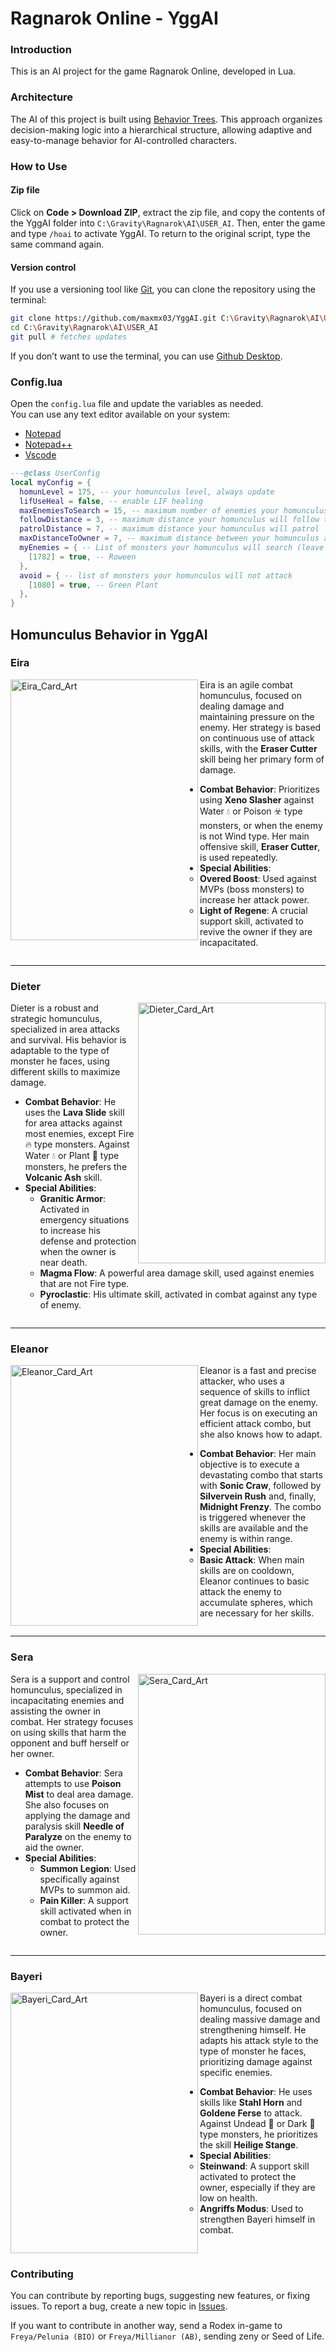 # Ragnarok Online - YggAI

### Introduction

This is an AI project for the game Ragnarok Online, developed in Lua.

### Architecture

The AI of this project is built using [Behavior Trees](https://dev.epicgames.com/documentation/en-us/unreal-engine/behavior-tree-in-unreal-engine---overview).
This approach organizes decision-making logic into a hierarchical structure, allowing adaptive and easy-to-manage behavior for AI-controlled characters.

### How to Use

#### Zip file

Click on **Code > Download ZIP**, extract the zip file, and copy the contents of the YggAI folder into `C:\Gravity\Ragnarok\AI\USER_AI`.
Then, enter the game and type `/hoai` to activate YggAI. To return to the original script, type the same command again.

#### Version control

If you use a versioning tool like [Git](https://git-scm.com/downloads), you can clone the repository using the terminal:

```bash
git clone https://github.com/maxmx03/YggAI.git C:\Gravity\Ragnarok\AI\USER_AI
cd C:\Gravity\Ragnarok\AI\USER_AI
git pull # fetches updates
```

If you don’t want to use the terminal, you can use [Github Desktop](https://desktop.github.com).

### Config.lua

Open the `config.lua` file and update the variables as needed.  
You can use any text editor available on your system:

- [Notepad](https://apps.microsoft.com/detail/9msmlrh6lzf3?hl=en-US&gl=US)
- [Notepad++](https://notepad-plus-plus.org)
- [Vscode](https://code.visualstudio.com)

```lua
---@class UserConfig
local myConfig = {
  homunLevel = 175, -- your homunculus level, always update
  lifUseHeal = false, -- enable LIF healing
  maxEnemiesToSearch = 15, -- maximum number of enemies your homunculus will search
  followDistance = 3, -- maximum distance your homunculus will follow the owner
  patrolDistance = 7, -- maximum distance your homunculus will patrol
  maxDistanceToOwner = 7, -- maximum distance between your homunculus and the owner
  myEnemies = { -- List of monsters your homunculus will search (leave empty to search all monsters)
    [1782] = true, -- Roween
  },
  avoid = { -- list of monsters your homunculus will not attack
    [1080] = true, -- Green Plant
  },
}
```

## Homunculus Behavior in YggAI

### Eira

<img width="300" height="417" alt="Eira_Card_Art" src="https://github.com/user-attachments/assets/00bfdb88-ba6e-4f5f-aa4c-181d99f8ac16" align="left" />

Eira is an agile combat homunculus, focused on dealing damage and maintaining pressure on the enemy. Her strategy is based on continuous use of attack skills, with the **Eraser Cutter** skill being her primary form of damage.

- **Combat Behavior**: Prioritizes using **Xeno Slasher** against Water 💧 or Poison ☣️ type monsters, or when the enemy is not Wind type. Her main offensive skill, **Eraser Cutter**, is used repeatedly.
- **Special Abilities**:
  - **Overed Boost**: Used against MVPs (boss monsters) to increase her attack power.
  - **Light of Regene**: A crucial support skill, activated to revive the owner if they are incapacitated.

<div style="clear: both;"></div>

---

### Dieter

<img width="300" height="417" alt="Dieter_Card_Art" src="https://github.com/user-attachments/assets/6f9187c8-fb27-4843-b692-7bef1ba3b3af" align="right" />

Dieter is a robust and strategic homunculus, specialized in area attacks and survival. His behavior is adaptable to the type of monster he faces, using different skills to maximize damage.

- **Combat Behavior**: He uses the **Lava Slide** skill for area attacks against most enemies, except Fire 🔥 type monsters. Against Water 💧 or Plant 🌿 type monsters, he prefers the **Volcanic Ash** skill.
- **Special Abilities**:
  - **Granitic Armor**: Activated in emergency situations to increase his defense and protection when the owner is near death.
  - **Magma Flow**: A powerful area damage skill, used against enemies that are not Fire type.
  - **Pyroclastic**: His ultimate skill, activated in combat against any type of enemy.

<div style="clear: both;"></div>

---

### Eleanor

<img width="300" height="417" alt="Eleanor_Card_Art" src="https://github.com/user-attachments/assets/5a92ad5b-940d-4cfd-8bb7-80e70f4a7e15" align="left" />

Eleanor is a fast and precise attacker, who uses a sequence of skills to inflict great damage on the enemy. Her focus is on executing an efficient attack combo, but she also knows how to adapt.

- **Combat Behavior**: Her main objective is to execute a devastating combo that starts with **Sonic Craw**, followed by **Silvervein Rush** and, finally, **Midnight Frenzy**. The combo is triggered whenever the skills are available and the enemy is within range.
- **Special Abilities**:
  - **Basic Attack**: When main skills are on cooldown, Eleanor continues to basic attack the enemy to accumulate spheres, which are necessary for her skills.

<div style="clear: both;"></div>

---

### Sera

<img width="300" height="417" alt="Sera_Card_Art" src="https://github.com/user-attachments/assets/f31a2812-425e-4c13-ba53-f9f2d16916e2" align="right" />

Sera is a support and control homunculus, specialized in incapacitating enemies and assisting the owner in combat. Her strategy focuses on using skills that harm the opponent and buff herself or her owner.

- **Combat Behavior**: Sera attempts to use **Poison Mist** to deal area damage. She also focuses on applying the damage and paralysis skill **Needle of Paralyze** on the enemy to aid the owner.
- **Special Abilities**:
  - **Summon Legion**: Used specifically against MVPs to summon aid.
  - **Pain Killer**: A support skill activated when in combat to protect the owner.

<div style="clear: both;"></div>

---

### Bayeri

<img width="300" height="417" alt="Bayeri_Card_Art" src="https://github.com/user-attachments/assets/b219099c-5ac1-4ea0-8d21-fa3b45f20e31" align="left" />

Bayeri is a direct combat homunculus, focused on dealing massive damage and strengthening himself. He adapts his attack style to the type of monster he faces, prioritizing damage against specific enemies.

- **Combat Behavior**: He uses skills like **Stahl Horn** and **Goldene Ferse** to attack. Against Undead 🧟 or Dark 🦇 type monsters, he prioritizes the skill **Heilige Stange**.
- **Special Abilities**:
  - **Steinwand**: A support skill activated to protect the owner, especially if they are low on health.
  - **Angriffs Modus**: Used to strengthen Bayeri himself in combat.

<div style="clear: both;"></div>

### Contributing

You can contribute by reporting bugs, suggesting new features, or fixing issues.
To report a bug, create a new topic in [Issues](https://github.com/maxmx03/USER_AI/issues).

If you want to contribute in another way, send a Rodex in-game to `Freya/Pelunia (BIO)` or `Freya/Millianor (AB)`, sending zeny or Seed of Life.

```

```
